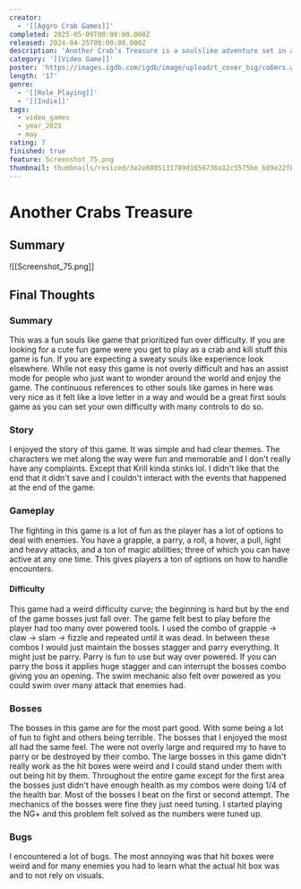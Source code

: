 ```yaml
---
creator:
  - '[[Aggro Crab Games]]'
completed: 2025-05-09T00:00:00.000Z
released: 2024-04-25T00:00:00.000Z
description: 'Another Crab’s Treasure is a soulslike adventure set in a crumbling underwater world plagued by a mysterious curse. As Kril the hermit crab, you’ll need to wear the trash around you as shells to withstand attacks from enemies many times your size. Embark on an epic treasure hunt to buy back your repossessed shell, and discover the dark secrets behind the polluted ocean.'
category: '[[Video Game]]'
poster: 'https://images.igdb.com/igdb/image/upload/t_cover_big/co6mrs.webp'
length: '17'
genre:
  - '[[Role_Playing]]'
  - '[[Indie]]'
tags:
  - video_games
  - year_2025
  - may
rating: 7
finished: true
feature: Screenshot_75.png
thumbnail: thumbnails/resized/3e2e0805131789d1656736a12c5575be_b89e22fb.jpg
---
```

# Another Crabs Treasure


## Summary

![[Screenshot_75.png]]


## Final Thoughts

### Summary
This was a fun souls like game that prioritized fun over difficulty. If you are looking for a cute fun game were you get to play as a crab and kill stuff this game is fun. If you are expecting a sweaty souls like experience look elsewhere. While not easy this game is not overly difficult and has an assist mode for people who just want to wonder around the world and enjoy the game. The continuous references to other souls like games in here was very nice as it felt like a love letter in a way and would be a great first souls game as you can set your own difficulty with many controls to do so.

### Story
I enjoyed the story of this game. It was simple and had clear themes. The characters we met along the way were fun and memorable and I don't really have any complaints. Except that Krill kinda stinks lol.
I didn't like that the end that it didn't save and I couldn't interact with the events that happened at the end of the game.

### Gameplay
The fighting in this game is a lot of fun as the player has a lot of options to deal with enemies. You have a grapple, a parry, a roll, a hover, a pull, light and heavy attacks, and a ton of magic abilities; three of which you can have active at any one time. This gives players a ton of options on how to handle encounters. 

#### Difficulty
This game had a weird difficulty curve; the beginning is hard but by the end of the game bosses just fall over. The game felt best to play before the player had too many over powered tools. I used the combo of grapple -> claw -> slam -> fizzle and repeated until it was dead. In between these combos I would just maintain the bosses stagger and parry everything. It might just be parry. Parry is fun to use but way over powered. If you can parry the boss it applies huge stagger and can interrupt the bosses combo giving you an opening. The swim mechanic also felt over powered as you could swim over many attack that enemies had.

### Bosses
The bosses in this game are for the most part good. With some being a lot of fun to fight and others being terrible. The bosses that I enjoyed the most all had the same feel. The were not overly large and required my to have to parry or be destroyed by their combo. The large bosses in this game didn't really work as the hit boxes were weird and I could stand under them with out being hit by them. Throughout the entire game except for the first area the bosses just didn't have enough health as my combos were doing 1/4 of the health bar. Most of the bosses I beat on the first or second attempt. The mechanics of the bosses were fine they just need tuning. I started playing the NG+ and this problem felt solved as the numbers were tuned up.

### Bugs
I encountered a lot of bugs. The most annoying was that hit boxes were weird and for many enemies you had to learn what the actual hit box was and to not rely on visuals.

